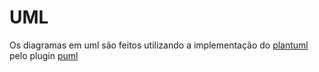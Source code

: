 # UML

Os diagramas em uml são feitos utilizando a implementação do  [plantuml](http://plantuml.com/) pelo plugin [puml](https://github.com/GitbookIO/plugin-puml)